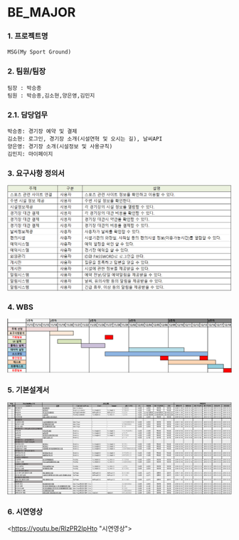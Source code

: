 # BE_MAJOR

### 1. 프로젝트명
```
MSG(My Sport Ground)
```
### 2. 팀원/팀장
```
팀장 : 박승종
팀원 : 박승종,김소현,양은영,김민지
```
### 2.1. 담당업무
```
박승종: 경기장 예약 및 결제
김소현: 로그인, 경기장 소개(시설연혁 및 오시는 길), 날씨API
양은영: 경기장 소개(시설정보 및 사용규칙)
김민지: 마이페이지
```
### 3. 요구사항 정의서
![요구사항](https://github.com/shkim9019/BE_MAJOR/blob/master/BE_MAJOR_%EC%9A%94%EA%B5%AC%EC%82%AC%ED%95%AD%EC%A0%95%EC%9D%98%EC%84%9C.PNG "요구사항 정의서") 
### 4. WBS
![WBS](https://github.com/shkim9019/BE_MAJOR/blob/master/BE_MAJOR_WBS.PNG "WBS") 

### 5. 기본설계서
![기본설계서](https://github.com/shkim9019/BE_MAJOR/blob/master/BE_MAJOR_%EA%B8%B0%EB%B3%B8%EC%84%A4%EA%B3%84%EC%84%9C.PNG "기본설계서") 


### 6. 시연영상

<https://youtu.be/RlzPR2IpHto "시연영상">

